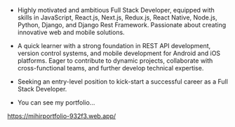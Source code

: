 - Highly motivated and ambitious Full Stack Developer, equipped with skills in JavaScript, React.js, Next.js, Redux.js, React Native, Node.js, Python, Django, and Django Rest 
  Framework. Passionate about creating innovative web and mobile solutions. 

- A quick learner with a strong foundation in REST API development, version control systems, and mobile development for Android and iOS platforms. Eager to contribute to
  dynamic projects, collaborate with cross-functional teams, and further develop technical expertise.

- Seeking an entry-level position to kick-start a successful career as a Full Stack Developer.

- You can see my portfolio...

https://mihirportfolio-932f3.web.app/
  
